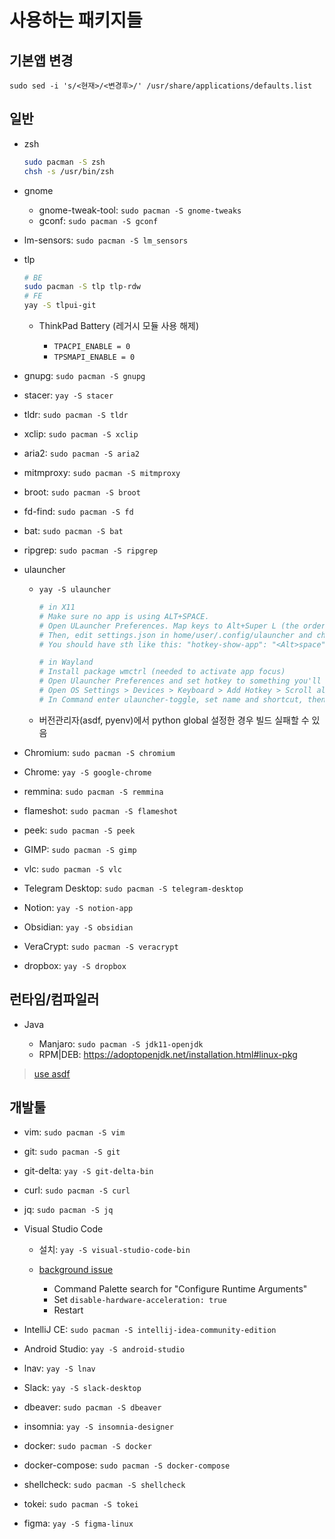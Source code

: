 # 사용하는 패키지들

## 기본앱 변경

`sudo sed -i 's/<현재>/<변경후>/' /usr/share/applications/defaults.list`

## 일반

- zsh

  ```sh
  sudo pacman -S zsh
  chsh -s /usr/bin/zsh
  ```

- gnome

  - gnome-tweak-tool: `sudo pacman -S gnome-tweaks`
  - gconf: `sudo pacman -S gconf`

- lm-sensors: `sudo pacman -S lm_sensors`

- tlp

  ```sh
  # BE
  sudo pacman -S tlp tlp-rdw
  # FE
  yay -S tlpui-git
  ```

  - ThinkPad Battery (레거시 모듈 사용 해제)

    - `TPACPI_ENABLE = 0`
    - `TPSMAPI_ENABLE = 0`

- gnupg: `sudo pacman -S gnupg`

- stacer: `yay -S stacer`

- tldr: `sudo pacman -S tldr`

- xclip: `sudo pacman -S xclip`

- aria2: `sudo pacman -S aria2`

- mitmproxy: `sudo pacman -S mitmproxy`

- broot: `sudo pacman -S broot`

- fd-find: `sudo pacman -S fd`

- bat: `sudo pacman -S bat`

- ripgrep: `sudo pacman -S ripgrep`

- ulauncher

  - `yay -S ulauncher`

    ```sh
    # in X11
    # Make sure no app is using ALT+SPACE.
    # Open ULauncher Preferences. Map keys to Alt+Super L (the order is important) and exit ULauncher.
    # Then, edit settings.json in home/user/.config/ulauncher and change Super L to space.
    # You should have sth like this: "hotkey-show-app": "<Alt>space". Save & launch ULauncher.

    # in Wayland
    # Install package wmctrl (needed to activate app focus)
    # Open Ulauncher Preferences and set hotkey to something you'll never use
    # Open OS Settings > Devices > Keyboard > Add Hotkey > Scroll all the way down > Click +
    # In Command enter ulauncher-toggle, set name and shortcut, then click Add
    ```

  - 버전관리자(asdf, pyenv)에서 python global 설정한 경우 빌드 실패할 수 있음

- Chromium: `sudo pacman -S chromium`

- Chrome: `yay -S google-chrome`

- remmina: `sudo pacman -S remmina`

- flameshot: `sudo pacman -S flameshot`

- peek: `sudo pacman -S peek`

- GIMP: `sudo pacman -S gimp`

- vlc: `sudo pacman -S vlc`

- Telegram Desktop: `sudo pacman -S telegram-desktop`

- Notion: `yay -S notion-app`

- Obsidian: `yay -S obsidian`

- VeraCrypt: `sudo pacman -S veracrypt`

- dropbox: `yay -S dropbox`

## 런타임/컴파일러

- Java

  - Manjaro: `sudo pacman -S jdk11-openjdk`
  - RPM|DEB: <https://adoptopenjdk.net/installation.html#linux-pkg>

> [use asdf](../README.md#asdf)

## 개발툴

- vim: `sudo pacman -S vim`

- git: `sudo pacman -S git`

- git-delta: `yay -S git-delta-bin`

- curl: `sudo pacman -S curl`

- jq: `sudo pacman -S jq`

- Visual Studio Code

  - 설치: `yay -S visual-studio-code-bin`

  - [background issue](https://github.com/microsoft/vscode/issues/85452)
    - Command Palette search for "Configure Runtime Arguments"
    - Set `disable-hardware-acceleration: true`
    - Restart

- IntelliJ CE: `sudo pacman -S intellij-idea-community-edition`

- Android Studio: `yay -S android-studio`

- lnav: `yay -S lnav`

- Slack: `yay -S slack-desktop`

- dbeaver: `sudo pacman -S dbeaver`

- insomnia: `yay -S insomnia-designer`

- docker: `sudo pacman -S docker`

- docker-compose: `sudo pacman -S docker-compose`

- shellcheck: `sudo pacman -S shellcheck`

- tokei: `sudo pacman -S tokei`

- figma: `yay -S figma-linux`
